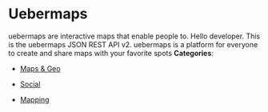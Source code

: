 # Uebermaps


uebermaps are interactive maps that enable people to. Hello developer.  This is the uebermaps JSON REST API v2. uebermaps is a platform for everyone to create and share maps with your favorite spots
**Categories**:

- [Maps & Geo](https://github/awesome-apis/awesome-apis#maps-and-geo)

- [Social](https://github/awesome-apis/awesome-apis#social)

- [Mapping](https://github/awesome-apis/awesome-apis#mapping)



